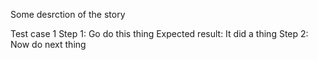 Some desrction of the story

Test case 1
Step 1: Go do this thing
    Expected result: It did a thing
Step 2: Now do next thing
